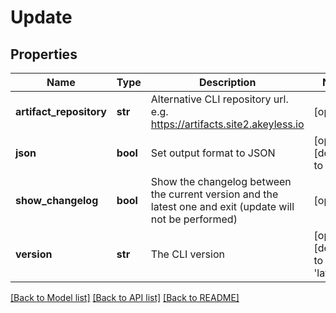 # Update

## Properties
Name | Type | Description | Notes
------------ | ------------- | ------------- | -------------
**artifact_repository** | **str** | Alternative CLI repository url. e.g. https://artifacts.site2.akeyless.io | [optional] 
**json** | **bool** | Set output format to JSON | [optional] [default to False]
**show_changelog** | **bool** | Show the changelog between the current version and the latest one and exit (update will not be performed) | [optional] 
**version** | **str** | The CLI version | [optional] [default to 'latest']

[[Back to Model list]](../README.md#documentation-for-models) [[Back to API list]](../README.md#documentation-for-api-endpoints) [[Back to README]](../README.md)


